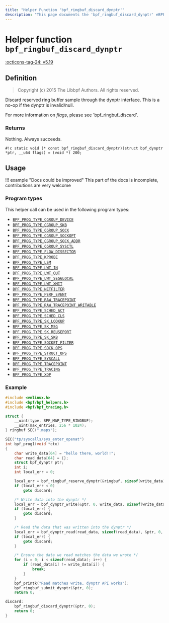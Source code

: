 ```yaml
---
title: "Helper Function 'bpf_ringbuf_discard_dynptr'"
description: "This page documents the 'bpf_ringbuf_discard_dynptr' eBPF helper function, including its definition, usage, program types that can use it, and examples."
---
```

# Helper function `bpf_ringbuf_discard_dynptr`

<!-- [FEATURE_TAG](bpf_ringbuf_discard_dynptr) -->
[:octicons-tag-24: v5.19](https://github.com/torvalds/linux/commit/bc34dee65a65e9c920c420005b8a43f2a721a458)
<!-- [/FEATURE_TAG] -->

## Definition

> Copyright (c) 2015 The Libbpf Authors. All rights reserved.


<!-- [HELPER_FUNC_DEF] -->
Discard reserved ring buffer sample through the dynptr interface. This is a no-op if the dynptr is invalid/null.

For more information on _flags_, please see 'bpf_ringbuf_discard'.

### Returns

Nothing. Always succeeds.

`#!c static void (* const bpf_ringbuf_discard_dynptr)(struct bpf_dynptr *ptr, __u64 flags) = (void *) 200;`
<!-- [/HELPER_FUNC_DEF] -->

## Usage

!!! example "Docs could be improved"
    This part of the docs is incomplete, contributions are very welcome

### Program types

This helper call can be used in the following program types:

<!-- DO NOT EDIT MANUALLY -->
<!-- [HELPER_FUNC_PROG_REF] -->
 * [`BPF_PROG_TYPE_CGROUP_DEVICE`](../program-type/BPF_PROG_TYPE_CGROUP_DEVICE.md)
 * [`BPF_PROG_TYPE_CGROUP_SKB`](../program-type/BPF_PROG_TYPE_CGROUP_SKB.md)
 * [`BPF_PROG_TYPE_CGROUP_SOCK`](../program-type/BPF_PROG_TYPE_CGROUP_SOCK.md)
 * [`BPF_PROG_TYPE_CGROUP_SOCKOPT`](../program-type/BPF_PROG_TYPE_CGROUP_SOCKOPT.md)
 * [`BPF_PROG_TYPE_CGROUP_SOCK_ADDR`](../program-type/BPF_PROG_TYPE_CGROUP_SOCK_ADDR.md)
 * [`BPF_PROG_TYPE_CGROUP_SYSCTL`](../program-type/BPF_PROG_TYPE_CGROUP_SYSCTL.md)
 * [`BPF_PROG_TYPE_FLOW_DISSECTOR`](../program-type/BPF_PROG_TYPE_FLOW_DISSECTOR.md)
 * [`BPF_PROG_TYPE_KPROBE`](../program-type/BPF_PROG_TYPE_KPROBE.md)
 * [`BPF_PROG_TYPE_LSM`](../program-type/BPF_PROG_TYPE_LSM.md)
 * [`BPF_PROG_TYPE_LWT_IN`](../program-type/BPF_PROG_TYPE_LWT_IN.md)
 * [`BPF_PROG_TYPE_LWT_OUT`](../program-type/BPF_PROG_TYPE_LWT_OUT.md)
 * [`BPF_PROG_TYPE_LWT_SEG6LOCAL`](../program-type/BPF_PROG_TYPE_LWT_SEG6LOCAL.md)
 * [`BPF_PROG_TYPE_LWT_XMIT`](../program-type/BPF_PROG_TYPE_LWT_XMIT.md)
 * [`BPF_PROG_TYPE_NETFILTER`](../program-type/BPF_PROG_TYPE_NETFILTER.md)
 * [`BPF_PROG_TYPE_PERF_EVENT`](../program-type/BPF_PROG_TYPE_PERF_EVENT.md)
 * [`BPF_PROG_TYPE_RAW_TRACEPOINT`](../program-type/BPF_PROG_TYPE_RAW_TRACEPOINT.md)
 * [`BPF_PROG_TYPE_RAW_TRACEPOINT_WRITABLE`](../program-type/BPF_PROG_TYPE_RAW_TRACEPOINT_WRITABLE.md)
 * [`BPF_PROG_TYPE_SCHED_ACT`](../program-type/BPF_PROG_TYPE_SCHED_ACT.md)
 * [`BPF_PROG_TYPE_SCHED_CLS`](../program-type/BPF_PROG_TYPE_SCHED_CLS.md)
 * [`BPF_PROG_TYPE_SK_LOOKUP`](../program-type/BPF_PROG_TYPE_SK_LOOKUP.md)
 * [`BPF_PROG_TYPE_SK_MSG`](../program-type/BPF_PROG_TYPE_SK_MSG.md)
 * [`BPF_PROG_TYPE_SK_REUSEPORT`](../program-type/BPF_PROG_TYPE_SK_REUSEPORT.md)
 * [`BPF_PROG_TYPE_SK_SKB`](../program-type/BPF_PROG_TYPE_SK_SKB.md)
 * [`BPF_PROG_TYPE_SOCKET_FILTER`](../program-type/BPF_PROG_TYPE_SOCKET_FILTER.md)
 * [`BPF_PROG_TYPE_SOCK_OPS`](../program-type/BPF_PROG_TYPE_SOCK_OPS.md)
 * [`BPF_PROG_TYPE_STRUCT_OPS`](../program-type/BPF_PROG_TYPE_STRUCT_OPS.md)
 * [`BPF_PROG_TYPE_SYSCALL`](../program-type/BPF_PROG_TYPE_SYSCALL.md)
 * [`BPF_PROG_TYPE_TRACEPOINT`](../program-type/BPF_PROG_TYPE_TRACEPOINT.md)
 * [`BPF_PROG_TYPE_TRACING`](../program-type/BPF_PROG_TYPE_TRACING.md)
 * [`BPF_PROG_TYPE_XDP`](../program-type/BPF_PROG_TYPE_XDP.md)
<!-- [/HELPER_FUNC_PROG_REF] -->

### Example

```c
#include <vmlinux.h>
#include <bpf/bpf_helpers.h>
#include <bpf/bpf_tracing.h>

struct {
	__uint(type, BPF_MAP_TYPE_RINGBUF);
	__uint(max_entries, 256 * 1024);
} ringbuf SEC(".maps");

SEC("tp/syscalls/sys_enter_openat")
int bpf_prog1(void *ctx)
{
	char write_data[64] = "hello there, world!!";
	char read_data[64] = {};
	struct bpf_dynptr ptr;
	int i;
	int local_err = 0;

	local_err = bpf_ringbuf_reserve_dynptr(&ringbuf, sizeof(write_data), 0, &ptr);
	if (local_err < 0)
    	goto discard;

	/* Write data into the dynptr */
	local_err = bpf_dynptr_write(&ptr, 0, write_data, sizeof(write_data), 0);
	if (local_err) {
    	goto discard;
	}

	/* Read the data that was written into the dynptr */
	local_err = bpf_dynptr_read(read_data, sizeof(read_data), &ptr, 0, 0);
	if (local_err) {
    	goto discard;
	}

	/* Ensure the data we read matches the data we wrote */
	for (i = 0; i < sizeof(read_data); i++) {
    	if (read_data[i] != write_data[i]) {
        	break;
    	}
	}
	bpf_printk("Read matches write, dynptr API works");
	bpf_ringbuf_submit_dynptr(&ptr, 0);
	return 0;

discard:
	bpf_ringbuf_discard_dynptr(&ptr, 0);
	return 0;
}
```
